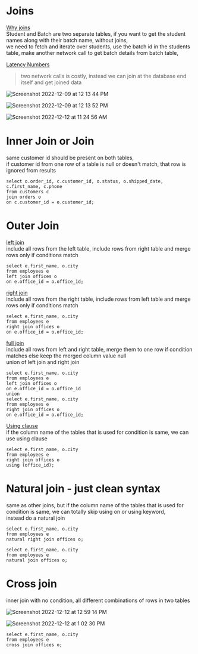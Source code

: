 # Joins

<ins>Why joins</ins>    
Student and Batch are two separate tables, if you want to get the student names along with their batch name, without joins,     
we need to fetch and iterate over students, use the batch id in the students table, make another network call to get batch details from batch table,      

[Latency Numbers](https://gist.github.com/jboner/2841832)

> two network calls is costly, instead we can join at the database end itself and get joined data   

![Screenshot 2022-12-09 at 12 13 44 PM](https://user-images.githubusercontent.com/16437905/206965641-dabf92ee-011c-485a-8aed-ca05078adbd8.png)

![Screenshot 2022-12-09 at 12 13 52 PM](https://user-images.githubusercontent.com/16437905/206965651-2575b6d1-3324-4603-96bb-23e9a0d98266.png)

![Screenshot 2022-12-12 at 11 24 56 AM](https://user-images.githubusercontent.com/16437905/206970649-dc328fad-8b53-4d4a-98f1-68e5e3a436a9.png)

# Inner Join or Join

same customer id should be present on both tables,    
if customer id from one row of a table is null or doesn't match, that row is ignored from results

```
select o.order_id, c.customer_id, o.status, o.shipped_date, c.first_name, c.phone 
from customers c
join orders o
on c.customer_id = o.customer_id;
```

# Outer Join

<ins>left join</ins>  
include all rows from the left table, include rows from right table and merge rows only if conditions match    
```
select e.first_name, o.city
from employees e 
left join offices o
on e.office_id = o.office_id;
```

<ins>right join</ins>   
include all rows from the right table, include rows from left table and merge rows only if conditions match        
```
select e.first_name, o.city
from employees e 
right join offices o
on e.office_id = o.office_id;
```

<ins>full join</ins>        
include all rows from left and right table, merge them to one row if condition matches else keep the merged column value null       
union of left join and right join   

```
select e.first_name, o.city
from employees e 
left join offices o
on e.office_id = o.office_id
union
select e.first_name, o.city
from employees e 
right join offices o
on e.office_id = o.office_id;
```

<ins>Using clause</ins>   
if the column name of the tables that is used for condition is same, we can use using clause    
```
select e.first_name, o.city
from employees e 
right join offices o
using (office_id);
```

# Natural join - just clean syntax
same as other joins, but if the column name of the tables that is used for condition is same, we can totally skip using on or using keyword,   
instead do a natural join   

```
select e.first_name, o.city
from employees e 
natural right join offices o;

select e.first_name, o.city
from employees e 
natural join offices o;
```

# Cross join

inner join with no condition, all different combinations of rows in two tables

![Screenshot 2022-12-12 at 12 59 14 PM](https://user-images.githubusercontent.com/16437905/206986002-134912bb-e8dd-4e75-8f5b-635a77053a9e.png)

![Screenshot 2022-12-12 at 1 02 30 PM](https://user-images.githubusercontent.com/16437905/206986992-bb4d5e32-1fef-4c18-a2df-a5bfcf717fbe.png)

```
select e.first_name, o.city
from employees e 
cross join offices o;
```


